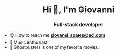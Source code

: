 <h1 align="center">Hi 👋, I'm Giovanni</h1>
<h3 align="center">Full-stack developer</h3>

- 📫 How to reach me **giovanni_soares@aol.com**
- 🎵 Music enthusiast
- 🎥 Ghostbusters is one of my favorite movies.
